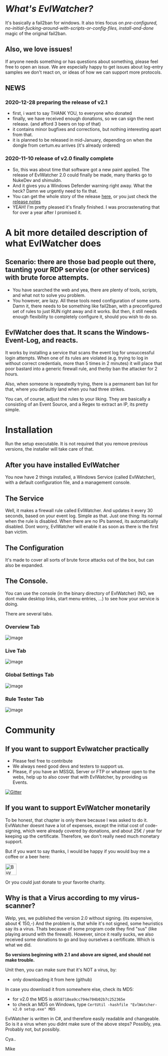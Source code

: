 # _What's EvlWatcher?_

It's basically a fail2ban for windows. It also tries focus on *pre-configured, no-initial-fucking-around-with-scripts-or-config-files, install-and-done* magic of the original fail2ban.

## Also, we love issues!

If anyone needs something or has questions about something, please feel free to open an issue. 
We are especially happy to get issues about log-entry samples we don't react on, or ideas of how we can support more protocols. 

## NEWS 

### 2020-12-28 preparing the release of v2.1 
- first, i want to say THANK YOU, to everyone who donated
- finally, we have received enough donations, so we can sign the next release. (and afford 3 beers on top of that)
- it contains minor bugfixes and corrections, but nothing interesting apart from that.
- it is planned to be released in mid-January, depending on when the dongle from certum.eu arrives (it's already ordered)
  

### 2020-11-10 release of v2.0 finally complete
- So, this was about time that software got a new paint applied. The release of EvlWatcher 2.0 could finally be made, many thanks go to NukeDev and shimuldn.
- And it gives you a Windows Defender warning right away. What the heck? Damn we urgently need to fix that.
- You can get the whole story of the release [here](https://github.com/devnulli/EvlWatcher/pull/31), or you just check the [release notes](https://github.com/devnulli/EvlWatcher/blob/master/Versions/v2/EvlWatcher-v2.0%20release%20notes.txt)
- YEAH! I'm pretty pleased it's finally finished. I was procrastenating that for over a year after I promised it.

# A bit more detailed description of what EvlWatcher does

## Scenario: there are those bad people out there, taunting your RDP service (or other services) with brute force attempts.

- You have searched the web and yea, there are plenty of tools, scripts, and what not to solve you problem.
- You however, are lazy. All these tools need configuration of some sorts. Damn it, there needs to be something like fail2ban, with a preconfigured set of rules to just RUN right away and it works. But then, it still needs enough flexibility to completely configure it, should you wish to do so.

## EvlWatcher does that. It scans the Windows-Event-Log, and reacts. 

It works by installing a service that scans the event log for unsuccessful login attempts. When one of its rules are violated (e.g. trying to log in without correct credentials, more than 5 times in 2 minutes) it will place that poor bastard into a generic firewall rule, and therby ban the attacker for 2 hours.

Also, when someone is repeatedly trying, there is a permanent ban list for that, where you defaultly land when you had three strikes.

You can, of course, adjust the rules to your liking. They are basically a consisting of an Event Source, and a Regex to extract an IP, its pretty simple.

# Installation

Run the setup executable. It is not required that you remove previous versions, the installer will take care of that.

## After you have installed EvlWatcher

You now have 2 things installed, a Windows Service (called EvlWatcher), with a default configuration file, and a management console.

## The Service

Well, it makes a firewall rule called EvlWatcher. And updates it every 30 seconds, based on your event log. Simple as that.
Just one thing: Its normal when the rule is disabled. When there are no IPs banned, its automatically disabled. Dont worry, EvlWatcher will enable it as soon as there is the first ban victim.

## The Configuration

It's made to cover all sorts of brute force attacks out of the box, but can also be expanded.

## The Console.

You can use the console (in the binary directory of EvlWatcher) (NO, we dont make desktop links, start menu entries, ...) to see how your service is doing.

There are several tabs.

### Overview Tab

![image](https://user-images.githubusercontent.com/3720480/98728537-eee6be80-2399-11eb-9420-9926cc3704f0.png)

### Live Tab

![image](https://user-images.githubusercontent.com/3720480/98728504-e2626600-2399-11eb-987c-c101a22003e8.png)

### Global Settings Tab

![image](https://user-images.githubusercontent.com/3720480/98728386-bb0b9900-2399-11eb-9792-d3e770334316.png)

### Rule Tester Tab

![image](https://user-images.githubusercontent.com/3720480/98728355-ab8c5000-2399-11eb-918f-3b9a8e316516.png)

# Community

## If you want to support Evlwatcher practically
- Please feel free to contribute
- We always need good devs and testers to support us.
- Please, if you have an MSSQL Server or FTP or whatever open to the webs, help up to also cover that with EvlWatcher, by providing us Events.

[![Gitter](https://badges.gitter.im/EvlWatcher/community.svg)](https://gitter.im/EvlWatcher/community?utm_source=badge&utm_medium=badge&utm_campaign=pr-badge)

## If you want to support EvlWatcher monetarily

To be honest, that chapter is only there because I was asked to do it.
EvlWatcher doesnt have a lot of expenses, except the initial cost of code-signing, which were already covered by donations,
and about 25€ / year for keeping up the certificate. Therefore, we don't really need much monetary support. 

But if you want to say thanks, I would be happy if you would buy me a coffee or a beer here:

<a href='https://ko-fi.com/F2F02MKY9' target='_blank'><img height='36' style='border:0px;height:36px;' src='https://cdn.ko-fi.com/cdn/kofi2.png?v=2' border='0' alt='Buy Me a Coffee at ko-fi.com' /></a>

Or you could just donate to your favorite charity.

## Why is that a Virus according to my virus-scanner?

Welp, yes, we published the version 2.0 without signing. (its expensive, about € 150,-) 
And the problem is, that while it's not signed, some heuristics say its a virus. Thats because of some program code they find "sus" (like playing around with the firewall).
However, since it really sucks, we also received some donations to go and buy ourselves a certificate. Which is what we did.

**So versions beginning with 2.1 and above are signed, and should not make trouble.**

Unit then, you can make sure that it's NOT a virus, by:
- only downloading it from here (github)

In case you download it from somewhere else, check its MD5:
  - for v2.0 the MD5 is `d658718ea9cc794e704b02b7c252365e`
  - to check an MD5 on Windows, type `CertUtil -hashfile "EvlWatcher-v2.0 setup.exe" MD5`
  
EvlWatcher is written in C#, and therefore easily readable and changeable.
So is it a virus when you didnt make sure of the above steps? Possibly, yea. Probably not, but possibly.

Cya..

Mike
